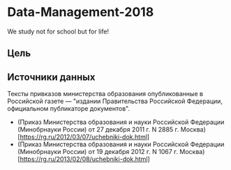 # Data-Management-2018
We study not for school but for life!

## Цель

## Источники данных

Тексты привказов министерства образования опубликованные в Российской газете — "издании Правительства Российской Федерации, официальном публикаторе документов".

* (Приказ Министерства образования и науки Российской Федерации (Минобрнауки России) от 27 декабря 2011 г. N 2885 г. Москва)[https://rg.ru/2012/03/07/uchebniki-dok.html]
* (Приказ Министерства образования и науки Российской Федерации (Минобрнауки России) от 19 декабря 2012 г. N 1067 г. Москва)[https://rg.ru/2013/02/08/uchebniki-dok.html]
